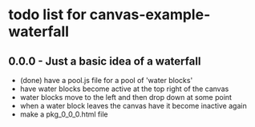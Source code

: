 # todo list for canvas-example-waterfall

## 0.0.0 - Just a basic idea of a waterfall
* (done) have a pool.js file for a pool of 'water blocks'
* have water blocks become active at the top right of the canvas
* water blocks move to the left and then drop down at some point
* when a water block leaves the canvas have it become inactive again
* make a pkg_0_0_0.html file
